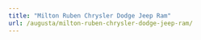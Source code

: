 ```yaml
---
title: "Milton Ruben Chrysler Dodge Jeep Ram"
url: /augusta/milton-ruben-chrysler-dodge-jeep-ram/
---
```

